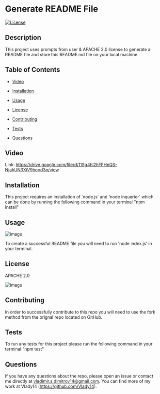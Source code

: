 # Generate README File
[![License](https://img.shields.io/badge/License-Apache%202.0-blue.svg)](https://opensource.org/licenses/Apache-2.0)

## Description

This project uses prompts from user & APACHE 2.0 license to generate a README file and store this README.md file on your local machine.

## Table of Contents

* [Video](#video)

* [Installation](#installation)

* [Usage](#usage)

* [License](#license)

* [Contributing](#contributing)

* [Tests](#tests)

* [Questions](#questions)

## Video

Link: https://drive.google.com/file/d/11Sg4hl2hFFHeQS-NjahUN3XiV9bood3p/view

## Installation

This project requires an installation of 'node.js' and 'node inquerier' which can be done by running the following command in your terminal "npm install"

## Usage

![image](https://user-images.githubusercontent.com/71519918/99868688-494a0100-2b8a-11eb-9b47-3d3e9c3afb22.png)

To create a successful README file you will need to run 'node index.js' in your terminal.

## License

APACHE 2.0

![image](https://user-images.githubusercontent.com/71519918/99868729-a80f7a80-2b8a-11eb-9742-53c2264f0cf3.png)

## Contributing

In order to successfully contribute to this repo you will need to use the fork method from the orignal repo located on GitHub.

## Tests

To run any tests for this project please run the following command in your terminal "npm test"

## Questions

If you have any questions about the repo, please open an issue or contact me directly at <vladimir.s.dimitrov14@gmail.com>.
You can find more of my work at Vlady14 (https://github.com/Vlady14).